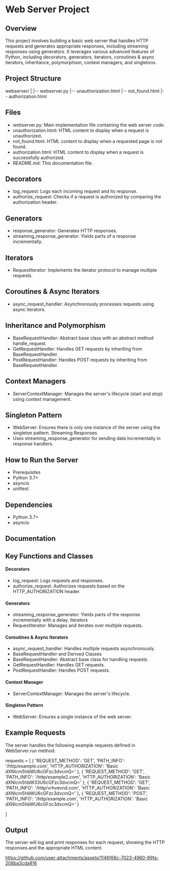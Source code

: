 # Web Server Project

## Overview
This project involves building a basic web server that handles HTTP requests and generates appropriate responses, including streaming responses using generators. It leverages various advanced features of Python, including decorators, generators, iterators, coroutines & async iterators, inheritance, polymorphism, context managers, and singletons.

## Project Structure
webserver/
|
|-- webserver.py
|-- unauthorization.html
|-- not_found.html
|-- authorization.html

## Files
- webserver.py: Main implementation file containing the web server code.
- unauthorization.html: HTML content to display when a request is unauthorized.
- not_found.html: HTML content to display when a requested page is not found.
- authorization.html: HTML content to display when a request is successfully authorized.
- README.md: This documentation file.

## Decorators
- log_request: Logs each incoming request and its response.
- authorize_request: Checks if a request is authorized by comparing the authorization header.

## Generators
- response_generator: Generates HTTP responses.
- streaming_response_generator: Yields parts of a response incrementally.
  
## Iterators
- RequestIterator: Implements the iterator protocol to manage multiple requests.
  
## Coroutines & Async Iterators
- async_request_handler: Asynchronously processes requests using async iterators.
  
## Inheritance and Polymorphism
- BaseRequestHandler: Abstract base class with an abstract method handle_request.
- GetRequestHandler: Handles GET requests by inheriting from BaseRequestHandler.
- PostRequestHandler: Handles POST requests by inheriting from BaseRequestHandler.

## Context Managers
- ServerContextManager: Manages the server's lifecycle (start and stop) using context management.

## Singleton Pattern
- WebServer: Ensures there is only one instance of the server using the singleton pattern.
Streaming Responses
- Uses streaming_response_generator for sending data incrementally in response handlers.

## How to Run the Server
- Prerequisites
- Python 3.7+
- asyncio
- unittest

## Dependencies
- Python 3.7+
- asyncio

## Documentation

## Key Functions and Classes

#### Decorators
- log_request: Logs requests and responses.
- authorize_request: Authorizes requests based on the HTTP_AUTHORIZATION header.
  
#### Generators
- streaming_response_generator: Yields parts of the response incrementally with a delay.
Iterators
- RequestIterator: Manages and iterates over multiple requests.
  
#### Coroutines & Async Iterators
- async_request_handler: Handles multiple requests asynchronously.
- BaseRequestHandler and Derived Classes
- BaseRequestHandler: Abstract base class for handling requests.
- GetRequestHandler: Handles GET requests.
- PostRequestHandler: Handles POST requests.
  
#### Context Manager
- ServerContextManager: Manages the server's lifecycle.
  
#### Singleton Pattern
- WebServer: Ensures a single instance of the web server.

## Example Requests
The server handles the following example requests defined in WebServer.run method:

requests = [
    {
        'REQUEST_METHOD': 'GET',
        'PATH_INFO': '/http/example.com',
        'HTTP_AUTHORIZATION': 'Basic dXNlcm5hbWU6cGFzc3dvcmQ='
    },
    {
        'REQUEST_METHOD': 'GET',
        'PATH_INFO': '/http/example2.com',
        'HTTP_AUTHORIZATION': 'Basic dXNlcm5hbW33U6cGFzc3dvcmQ='
    },
    {
        'REQUEST_METHOD': 'GET',
        'PATH_INFO': '/http/vrhvevnd.com',
        'HTTP_AUTHORIZATION': 'Basic dXNlcm5hbWU6cGFzc3dvcmQ='
    },
    {
        'REQUEST_METHOD': 'POST',
        'PATH_INFO': '/http/example.com',
        'HTTP_AUTHORIZATION': 'Basic dXNlcm5hbWU6cGFzc3dvcmQ='
    }
    
]

## Output
The server will log and print responses for each request, showing the HTTP responses.and the appropriate HTML content.

https://github.com/user-attachments/assets/1146f66c-7023-4960-99fa-208ba3cda816




